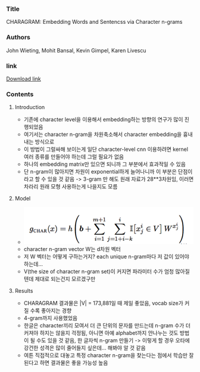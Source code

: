 ### Title
CHARAGRAM: Embedding Words and Sentencss via Character n-grams

### Authors
John Wieting, Mohit Bansal, Kevin Gimpel, Karen Livescu

### link
[Download link](https://arxiv.org/pdf/1607.02789.pdf)


### Contents
1. Introduction
    - 기존에 character level을 이용해서 embedding하는 방향의 연구가 많이 진행되었음
    - 여기서는 character n-gram을 차원축소해서 character embedding을 흉내내는 방식으로
    - 이 방법이 그럴싸해 보이는게 일단 character-level cnn 이용하려면 kernel 여러 종류를 만들어야 하는데 그럴 필요가 없음
    - 하나의 embedding matrix만 있으면 되니까 그 부분에서 효과적일 수 있음
    - 단 n-gram이 많아지면 차원이 exponential하게 늘어나니까 이 부분은 단점이라고 할 수 있을 것 같음 -> 3-gram 만 해도 원래 자료가 28**3차원임, 이러면 차라리 원래 모형 사용하는게 나을지도 모름

1. Model
    - ![image](../image/170813.png)
    - character n-gram vector W는 d차원 벡터
    - 저 W 벡터는 어떻게 구하는거지? each unique n-gram마다 저 값이 있어야 하는데...
    - V(the size of character n-gram set)이 커지면 파라미터 수가 엄청 많아질텐데 제대로 되는건지 모르겠구만

1. Results
    - CHARAGRAM 결과물은 |V| = 173,881일 때 제일 좋았음, vocab size가 커질 수록 좋아지는 경향
    - 4-gram까지 사용했었음
    - 한글은 character끼리 모여서 더 큰 단위의 문자를 만드는데 n-gram 수가 더 커져야 하지는 않을지 걱정됨, 아니면 아예 alphabet까지 안나누는 것도 방법이 될 수도 있을 것 같음, 한 글자씩 n-gram 만들기 -> 이렇게 할 경우 오타에 강건한 성격은 많이 줄어들지 싶은데... 해봐야 알 것 같음
    - 여튼 직접적으로 대놓고 특정 character n-gram을 찾는다는 점에서 학습만 잘된다고 하면 결과물은 좋을 가능성 높음
